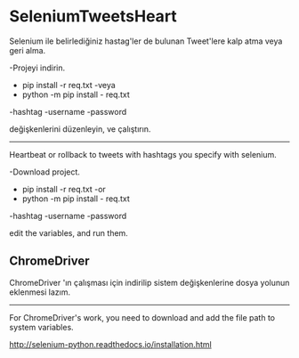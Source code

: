 # SeleniumTweetsHeart
Selenium ile belirlediğiniz hastag'ler de bulunan Tweet'lere kalp atma veya geri alma.

-Projeyi indirin.

- pip install -r req.txt
-veya
- python -m pip install - req.txt

-hashtag
-username
-password

değişkenlerini düzenleyin, ve çalıştırın.

------------------------------------------------

Heartbeat or rollback to tweets with hashtags you specify with selenium.

-Download project.

- pip install -r req.txt
-or
- python -m pip install - req.txt

-hashtag
-username
-password

edit the variables, and run them.



ChromeDriver
------------------------------------------
ChromeDriver 'ın çalışması için indirilip sistem değişkenlerine dosya yolunun eklenmesi lazım.

-------------------------------------------------------------------------

For ChromeDriver's work, you need to download and add the file path to system variables.

http://selenium-python.readthedocs.io/installation.html
